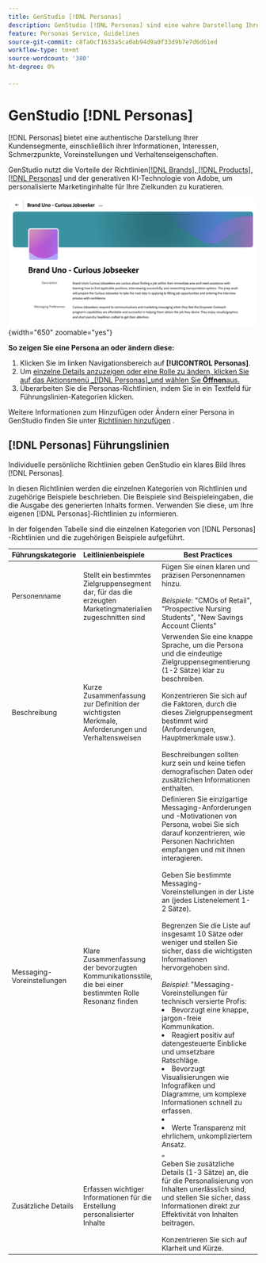 ```yaml
---
title: GenStudio [!DNL Personas]
description: GenStudio [!DNL Personas] sind eine wahre Darstellung Ihrer Kundensegmente, um deren Interessen, Schmerzpunkte, Voreinstellungen und Verhaltenseigenschaften zu erfassen.
feature: Personas Service, Guidelines
source-git-commit: c8fa0cf1633a5ca0ab94d9a0f33d9b7e7d6d61ed
workflow-type: tm+mt
source-wordcount: '380'
ht-degree: 0%

---
```



# GenStudio [!DNL Personas]

[!DNL Personas] bietet eine authentische Darstellung Ihrer Kundensegmente, einschließlich ihrer Informationen, Interessen, Schmerzpunkte, Voreinstellungen und Verhaltenseigenschaften.

GenStudio nutzt die Vorteile der Richtlinien[[!DNL Brands], [!DNL Products], [!DNL Personas]](overview.md) und der generativen KI-Technologie von Adobe, um personalisierte Marketinginhalte für Ihre Zielkunden zu kuratieren. &#x200B;

![[!DNL Personas] Führungslinien in GenStudio](/help/assets/personas-guidelines.png){width="650" zoomable="yes"}

**So zeigen Sie eine Persona an oder ändern diese:**

1. Klicken Sie im linken Navigationsbereich auf **[!UICONTROL Personas]**.
1. Um [ einzelne Details anzuzeigen oder eine Rolle zu ändern, klicken Sie auf das Aktionsmenü _[!DNL Personas]_und wählen Sie **Öffnen**aus.](add-guidelines.md#manage-personas)
1. Überarbeiten Sie die Personas-Richtlinien, indem Sie in ein Textfeld für Führungslinien-Kategorien klicken.

Weitere Informationen zum Hinzufügen oder Ändern einer Persona in GenStudio finden Sie unter [Richtlinien hinzufügen](add-guidelines.md) .

## [!DNL Personas] Führungslinien

Individuelle persönliche Richtlinien geben GenStudio ein klares Bild Ihres [!DNL Personas].

In diesen Richtlinien werden die einzelnen Kategorien von Richtlinien und zugehörige Beispiele beschrieben. Die Beispiele sind Beispieleingaben, die die Ausgabe des generierten Inhalts formen. Verwenden Sie diese, um Ihre eigenen [!DNL Personas]-Richtlinien zu informieren.

In der folgenden Tabelle sind die einzelnen Kategorien von [!DNL Personas] -Richtlinien und die zugehörigen Beispiele aufgeführt.

| Führungskategorie | Leitlinienbeispiele | Best Practices |
| ------------------| :---------- |-------------|
| Personenname | Stellt ein bestimmtes Zielgruppensegment dar, für das die erzeugten Marketingmaterialien zugeschnitten sind | Fügen Sie einen klaren und präzisen Personennamen hinzu.<br><br>_Beispiele_: &quot;CMOs of Retail&quot;, &quot;Prospective Nursing Students&quot;, &quot;New Savings Account Clients&quot; |
| Beschreibung | Kurze Zusammenfassung zur Definition der wichtigsten Merkmale, Anforderungen und Verhaltensweisen | Verwenden Sie eine knappe Sprache, um die Persona und die eindeutige Zielgruppensegmentierung (1-2 Sätze) klar zu beschreiben.<br><br>Konzentrieren Sie sich auf die Faktoren, durch die dieses Zielgruppensegment bestimmt wird (Anforderungen, Hauptmerkmale usw.).<br><br>Beschreibungen sollten kurz sein und keine tiefen demografischen Daten oder zusätzlichen Informationen enthalten. |
| Messaging-Voreinstellungen | Klare Zusammenfassung der bevorzugten Kommunikationsstile, die bei einer bestimmten Rolle Resonanz finden | Definieren Sie einzigartige Messaging-Anforderungen und -Motivationen von Persona, wobei Sie sich darauf konzentrieren, wie Personen Nachrichten empfangen und mit ihnen interagieren.<br><br>Geben Sie bestimmte Messaging-Voreinstellungen in der Liste an (jedes Listenelement 1-2 Sätze).<br><br>Begrenzen Sie die Liste auf insgesamt 10 Sätze oder weniger und stellen Sie sicher, dass die wichtigsten Informationen hervorgehoben sind.<br><br>_Beispiel_: &quot;Messaging-Voreinstellungen für technisch versierte Profis:<li>Bevorzugt eine knappe, jargon-freie Kommunikation.</li><li>Reagiert positiv auf datengesteuerte Einblicke und umsetzbare Ratschläge.</li><li>Bevorzugt Visualisierungen wie Infografiken und Diagramme, um komplexe Informationen schnell zu erfassen.<li><li>Werte Transparenz mit ehrlichem, unkompliziertem Ansatz.</li>„ |
| Zusätzliche Details | Erfassen wichtiger Informationen für die Erstellung personalisierter Inhalte | Geben Sie zusätzliche Details (1-3 Sätze) an, die für die Personalisierung von Inhalten unerlässlich sind, und stellen Sie sicher, dass Informationen direkt zur Effektivität von Inhalten beitragen.<br><br>Konzentrieren Sie sich auf Klarheit und Kürze. |
